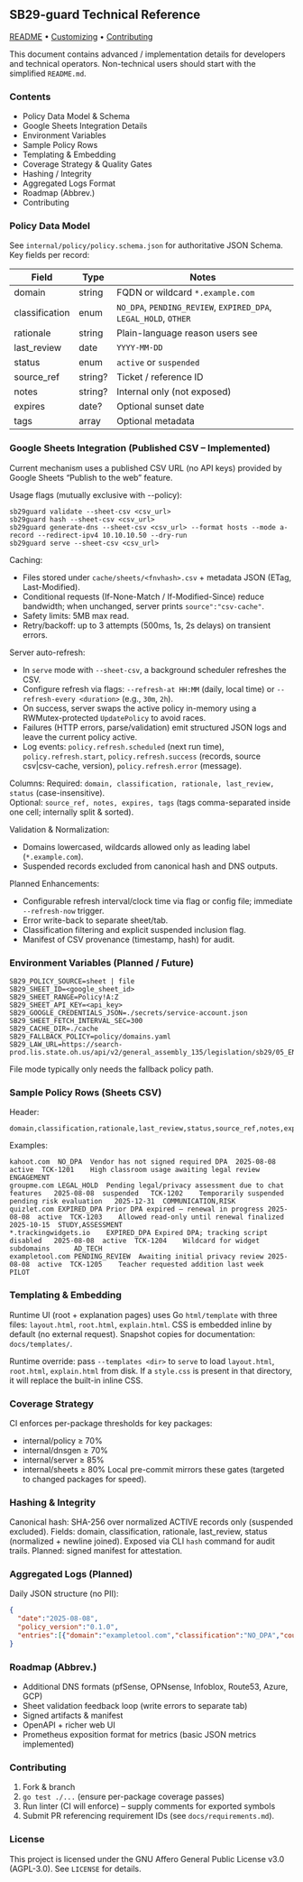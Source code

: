 ## SB29-guard Technical Reference  
[README](./README.md) • [Customizing](./CUSTOMIZING.md) • [Contributing](./CONTRIBUTING.md)

This document contains advanced / implementation details for developers and technical operators. Non-technical users should start with the simplified `README.md`.

### Contents
- Policy Data Model & Schema
- Google Sheets Integration Details
- Environment Variables
- Sample Policy Rows
- Templating & Embedding
- Coverage Strategy & Quality Gates
- Hashing / Integrity
- Aggregated Logs Format
- Roadmap (Abbrev.)
- Contributing

### Policy Data Model
See `internal/policy/policy.schema.json` for authoritative JSON Schema. Key fields per record:

| Field | Type | Notes |
|-------|------|-------|
| domain | string | FQDN or wildcard `*.example.com` |
| classification | enum | `NO_DPA`, `PENDING_REVIEW`, `EXPIRED_DPA`, `LEGAL_HOLD`, `OTHER` |
| rationale | string | Plain-language reason users see |
| last_review | date | `YYYY-MM-DD` |
| status | enum | `active` or `suspended` |
| source_ref | string? | Ticket / reference ID |
| notes | string? | Internal only (not exposed) |
| expires | date? | Optional sunset date |
| tags | array | Optional metadata |

### Google Sheets Integration (Published CSV – Implemented)
Current mechanism uses a published CSV URL (no API keys) provided by Google Sheets “Publish to the web” feature.

Usage flags (mutually exclusive with --policy):
```
sb29guard validate --sheet-csv <csv_url>
sb29guard hash --sheet-csv <csv_url>
sb29guard generate-dns --sheet-csv <csv_url> --format hosts --mode a-record --redirect-ipv4 10.10.10.50 --dry-run
sb29guard serve --sheet-csv <csv_url>
```
Caching:
- Files stored under `cache/sheets/<fnvhash>.csv` + metadata JSON (ETag, Last-Modified).
- Conditional requests (If-None-Match / If-Modified-Since) reduce bandwidth; when unchanged, server prints `source":"csv-cache"`.
- Safety limits: 5MB max read.
- Retry/backoff: up to 3 attempts (500ms, 1s, 2s delays) on transient errors.

Server auto-refresh:
- In `serve` mode with `--sheet-csv`, a background scheduler refreshes the CSV.
- Configure refresh via flags: `--refresh-at HH:MM` (daily, local time) or `--refresh-every <duration>` (e.g., `30m`, `2h`).
- On success, server swaps the active policy in-memory using a RWMutex-protected `UpdatePolicy` to avoid races.
- Failures (HTTP errors, parse/validation) emit structured JSON logs and leave the current policy active.
- Log events: `policy.refresh.scheduled` (next run time), `policy.refresh.start`, `policy.refresh.success` (records, source csv|csv-cache, version), `policy.refresh.error` (message).

Columns:
Required: `domain, classification, rationale, last_review, status` (case-insensitive).  
Optional: `source_ref, notes, expires, tags` (tags comma-separated inside one cell; internally split & sorted).

Validation & Normalization:
- Domains lowercased, wildcards allowed only as leading label (`*.example.com`).
- Suspended records excluded from canonical hash and DNS outputs.

Planned Enhancements:
- Configurable refresh interval/clock time via flag or config file; immediate `--refresh-now` trigger.
- Error write-back to separate sheet/tab.
- Classification filtering and explicit suspended inclusion flag.
- Manifest of CSV provenance (timestamp, hash) for audit.

### Environment Variables (Planned / Future)
```
SB29_POLICY_SOURCE=sheet | file
SB29_SHEET_ID=<google_sheet_id>
SB29_SHEET_RANGE=Policy!A:Z
SB29_SHEET_API_KEY=<api_key>
SB29_GOOGLE_CREDENTIALS_JSON=./secrets/service-account.json
SB29_SHEET_FETCH_INTERVAL_SEC=300
SB29_CACHE_DIR=./cache
SB29_FALLBACK_POLICY=policy/domains.yaml
SB29_LAW_URL=https://search-prod.lis.state.oh.us/api/v2/general_assembly_135/legislation/sb29/05_EN/pdf/
```
File mode typically only needs the fallback policy path.

### Sample Policy Rows (Sheets CSV)
Header:
```
domain,classification,rationale,last_review,status,source_ref,notes,expires,tags
```
Examples:
```
kahoot.com	NO_DPA	Vendor has not signed required DPA	2025-08-08	active	TCK-1201	High classroom usage awaiting legal review		ENGAGEMENT
groupme.com	LEGAL_HOLD	Pending legal/privacy assessment due to chat features	2025-08-08	suspended	TCK-1202	Temporarily suspended pending risk evaluation	2025-12-31	COMMUNICATION,RISK
quizlet.com	EXPIRED_DPA	Prior DPA expired – renewal in progress	2025-08-08	active	TCK-1203	Allowed read-only until renewal finalized	2025-10-15	STUDY,ASSESSMENT
*.trackingwidgets.io	EXPIRED_DPA	Expired DPA; tracking script disabled	2025-08-08	active	TCK-1204	Wildcard for widget subdomains		AD_TECH
exampletool.com	PENDING_REVIEW	Awaiting initial privacy review	2025-08-08	active	TCK-1205	Teacher requested addition last week		PILOT
```

### Templating & Embedding
Runtime UI (root + explanation pages) uses Go `html/template` with three files: `layout.html`, `root.html`, `explain.html`. CSS is embedded inline by default (no external request). Snapshot copies for documentation: `docs/templates/`.

Runtime override: pass `--templates <dir>` to `serve` to load `layout.html`, `root.html`, `explain.html` from disk. If a `style.css` is present in that directory, it will replace the built-in inline CSS.

### Coverage Strategy
CI enforces per-package thresholds for key packages:
- internal/policy ≥ 70%
- internal/dnsgen ≥ 70%
- internal/server ≥ 85%
- internal/sheets ≥ 80%
Local pre-commit mirrors these gates (targeted to changed packages for speed).

### Hashing & Integrity
Canonical hash: SHA-256 over normalized ACTIVE records only (suspended excluded). Fields: domain, classification, rationale, last_review, status (normalized + newline joined). Exposed via CLI `hash` command for audit trails. Planned: signed manifest for attestation.

### Aggregated Logs (Planned)
Daily JSON structure (no PII):
```json
{
  "date":"2025-08-08",
  "policy_version":"0.1.0",
  "entries":[{"domain":"exampletool.com","classification":"NO_DPA","count":42}]
}
```

### Roadmap (Abbrev.)
- Additional DNS formats (pfSense, OPNsense, Infoblox, Route53, Azure, GCP)
- Sheet validation feedback loop (write errors to separate tab)
- Signed artifacts & manifest
- OpenAPI + richer web UI
- Prometheus exposition format for metrics (basic JSON metrics implemented)

### Contributing
1. Fork & branch
2. `go test ./...` (ensure per-package coverage passes)
3. Run linter (CI will enforce) – supply comments for exported symbols
4. Submit PR referencing requirement IDs (see `docs/requirements.md`).

### License
This project is licensed under the GNU Affero General Public License v3.0 (AGPL-3.0). See `LICENSE` for details.
